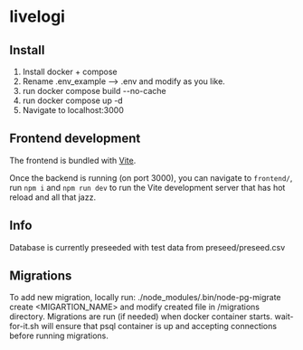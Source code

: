 # livelogi

## Install

1. Install docker + compose
2. Rename .env_example --> .env and modify as you like.
3. run docker compose build --no-cache
3. run docker compose up -d
4. Navigate to localhost:3000

## Frontend development

The frontend is bundled with [Vite](https://vitejs.dev/).

Once the backend is running (on port 3000), you can navigate to `frontend/`,
run `npm i` and `npm run dev` to run the Vite development server that has
hot reload and all that jazz.

## Info

Database is currently preseeded with test data from preseed/preseed.csv

## Migrations

To add new migration, locally run: ./node_modules/.bin/node-pg-migrate create <MIGARTION_NAME> and modify created file in /migrations directory.
Migrations are run (if needed) when docker container starts. wait-for-it.sh will ensure that psql container is up and accepting connections before running migrations.
